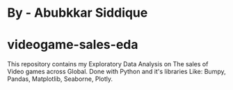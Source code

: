 # By - Abubkkar Siddique

# videogame-sales-eda

This repository contains my Exploratory Data Analysis on The sales of Video games across Global.
Done with Python and it's libraries
Like: Bumpy, Pandas, Matplotlib, Seaborne, Plotly.


